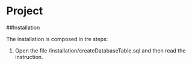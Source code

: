 # Project

##Installation

The installation is composed in tre steps:

1. Open the file /installation/createDatabaseTable.sql and then read the instruction.